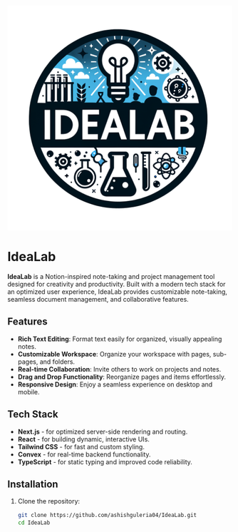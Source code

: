 ![IdeaLab Screenshot](./public/file.png)


# IdeaLab

**IdeaLab** is a Notion-inspired note-taking and project management tool designed for creativity and productivity. Built with a modern tech stack for an optimized user experience, IdeaLab provides customizable note-taking, seamless document management, and collaborative features.



## Features

- **Rich Text Editing**: Format text easily for organized, visually appealing notes.
- **Customizable Workspace**: Organize your workspace with pages, sub-pages, and folders.
- **Real-time Collaboration**: Invite others to work on projects and notes.
- **Drag and Drop Functionality**: Reorganize pages and items effortlessly.
- **Responsive Design**: Enjoy a seamless experience on desktop and mobile.

## Tech Stack

- **Next.js** - for optimized server-side rendering and routing.
- **React** - for building dynamic, interactive UIs.
- **Tailwind CSS** - for fast and custom styling.
- **Convex** - for real-time backend functionality.
- **TypeScript** - for static typing and improved code reliability.

## Installation

1. Clone the repository:
   ```bash
   git clone https://github.com/ashishguleria04/IdeaLab.git
   cd IdeaLab
